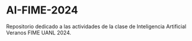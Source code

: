# AI-FIME-2024

Repositorio dedicado a las actividades de la clase de Inteligencia Artificial Veranos FIME UANL 2024.

